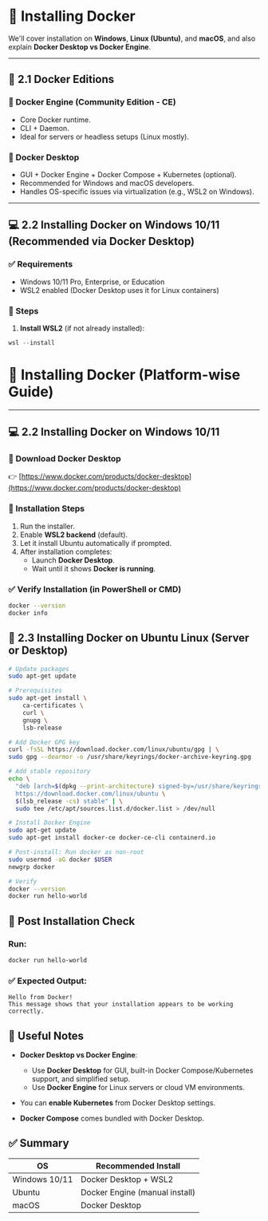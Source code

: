 # 🐳 Installing Docker

We'll cover installation on **Windows**, **Linux (Ubuntu)**, and **macOS**, and also explain **Docker Desktop vs Docker Engine**.

---

## 🧩 2.1 Docker Editions

### 🔹 Docker Engine (Community Edition - CE)
- Core Docker runtime.
- CLI + Daemon.
- Ideal for servers or headless setups (Linux mostly).

### 🔹 Docker Desktop
- GUI + Docker Engine + Docker Compose + Kubernetes (optional).
- Recommended for Windows and macOS developers.
- Handles OS-specific issues via virtualization (e.g., WSL2 on Windows).

---

## 💻 2.2 Installing Docker on Windows 10/11 (Recommended via Docker Desktop)

### ✅ Requirements
- Windows 10/11 Pro, Enterprise, or Education
- WSL2 enabled (Docker Desktop uses it for Linux containers)

### 🔧 Steps

1. **Install WSL2** (if not already installed):

```powershell
wsl --install
```

# 🐳 Installing Docker (Platform-wise Guide)

---

## 💻 2.2 Installing Docker on Windows 10/11

### 🔗 Download Docker Desktop
👉 [https://www.docker.com/products/docker-desktop](https://www.docker.com/products/docker-desktop)

### 🔧 Installation Steps
1. Run the installer.
2. Enable **WSL2 backend** (default).
3. Let it install Ubuntu automatically if prompted.
4. After installation completes:
   - Launch **Docker Desktop**.
   - Wait until it shows **Docker is running**.

### ✅ Verify Installation (in PowerShell or CMD)
```bash
docker --version
docker info
```

## 🐧 2.3 Installing Docker on Ubuntu Linux (Server or Desktop)

```bash
# Update packages
sudo apt-get update

# Prerequisites
sudo apt-get install \
    ca-certificates \
    curl \
    gnupg \
    lsb-release

# Add Docker GPG key
curl -fsSL https://download.docker.com/linux/ubuntu/gpg | \
sudo gpg --dearmor -o /usr/share/keyrings/docker-archive-keyring.gpg

# Add stable repository
echo \
  "deb [arch=$(dpkg --print-architecture) signed-by=/usr/share/keyrings/docker-archive-keyring.gpg] \
  https://download.docker.com/linux/ubuntu \
  $(lsb_release -cs) stable" | \
  sudo tee /etc/apt/sources.list.d/docker.list > /dev/null

# Install Docker Engine
sudo apt-get update
sudo apt-get install docker-ce docker-ce-cli containerd.io

# Post-install: Run docker as non-root
sudo usermod -aG docker $USER
newgrp docker

# Verify
docker --version
docker run hello-world
```

## 🧪 Post Installation Check

### Run:
```bash
docker run hello-world
```

### ✅ Expected Output:
```plaintext
Hello from Docker!
This message shows that your installation appears to be working correctly.
```

## 📎 Useful Notes

- **Docker Desktop vs Docker Engine**:
  - Use **Docker Desktop** for GUI, built-in Docker Compose/Kubernetes support, and simplified setup.
  - Use **Docker Engine** for Linux servers or cloud VM environments.

- You can **enable Kubernetes** from Docker Desktop settings.

- **Docker Compose** comes bundled with Docker Desktop.

## ✅ Summary

| OS            | Recommended Install            |
|---------------|--------------------------------|
| Windows 10/11 | Docker Desktop + WSL2          |
| Ubuntu        | Docker Engine (manual install) |
| macOS         | Docker Desktop                 |
